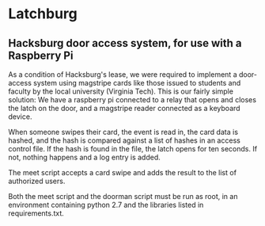 # Latchburg #

## Hacksburg door access system, for use with a Raspberry Pi ##

As a condition of Hacksburg's lease, we were required to implement a
door-access system using magstripe cards like those issued to students and
faculty by the local university (Virginia Tech). This is our fairly simple
solution: We have a raspberry pi connected to a relay that opens and closes the
latch on the door, and a magstripe reader connected as a keyboard device.

When someone swipes their card, the event is read in, the card data is hashed,
and the hash is compared against a list of hashes in an access control file.
If the hash is found in the file, the latch opens for ten seconds. If not,
nothing happens and a log entry is added.

The meet script accepts a card swipe and adds the result to the list of
authorized users.

Both the meet script and the doorman script must be run as root, in an
environment containing python 2.7 and the libraries listed in requirements.txt.
